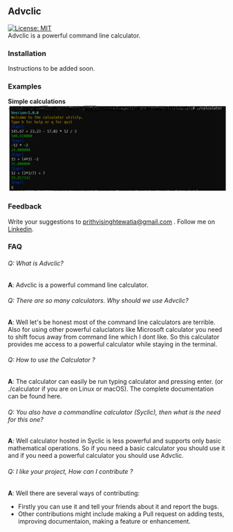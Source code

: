 ## Advclic
[![License: MIT](https://img.shields.io/badge/License-MIT-yellow.svg)](https://opensource.org/licenses/MIT)  
Advclic is a powerful command line calculator.  

### Installation

Instructions to be added soon.  

### Examples

**Simple calculations**
![Simple calculations](https://github.com/prithvitewatia/Advclic/blob/main/doc_imgs/Advclic_ex1.png)

### Feedback

Write your suggestions to prithvisinghtewatia@gmail.com .
Follow me on [Linkedin](https://www.linkedin.com/in/prithvi-singh-tewatia-0161b5171/).

### FAQ
###### Q: What is Advclic?  
**A**: Advclic is a powerful command line calculator.  

###### Q: There are so many calculators. Why should we use Advclic?  
**A**: Well let's be honest most of the command line calculators are terrible.
Also for using other powerful caluclators like Microsoft calculator you need to
shift focus away from command line which I dont like. So this calculator provides 
me access to a powerful calculator while staying in the terminal.

###### Q: How to use the Calculator ?
**A**: The calculator can easily be run typing calculator and pressing enter.
(or ./calculator if you are on Linux or macOS). The complete documentation can be
found here.

###### Q: You also have a commandline calculator (Syclic), then what is the need for this one?
**A**: Well calculator hosted in Syclic is less powerful and supports only basic mathematical operations.
So if you need a basic calculator you should use it and if you need a powerful calculator you should use Advclic.

###### Q: I like your project, How can I contribute ?
**A**: Well there are several ways of contributing:
- Firstly you can use it and tell your friends about it and report the bugs.
- Other contributions might include making a Pull request on adding tests, improving documentaion,
  making a feature or enhancement.
